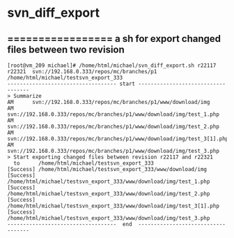 # svn_diff_export
=================
a sh for export changed files between two revision
----------
    [root@vm_209 michael]# /home/html/michael/svn_diff_export.sh r22117 r22321  svn://192.168.0.333/repos/mc/branches/p1 /home/html/michael/testsvn_export_333
    ----------------------------------- start -----------------------------------
    > Summarize
    AM      svn://192.168.0.333/repos/mc/branches/p1/www/download/img
    AM      svn://192.168.0.333/repos/mc/branches/p1/www/download/img/test_1.php
    AM      svn://192.168.0.333/repos/mc/branches/p1/www/download/img/test_2.php
    AM      svn://192.168.0.333/repos/mc/branches/p1/www/download/img/test_3[1].php
    AM      svn://192.168.0.333/repos/mc/branches/p1/www/download/img/test_3.php
    > Start exporting changed files between revision r22117 and r22321
      to      /home/html/michael/testsvn_export_333
    [Success] /home/html/michael/testsvn_export_333/www/download/img
    [Success] /home/html/michael/testsvn_export_333/www/download/img/test_1.php
    [Success] /home/html/michael/testsvn_export_333/www/download/img/test_2.php
    [Success] /home/html/michael/testsvn_export_333/www/download/img/test_3[1].php
    [Success] /home/html/michael/testsvn_export_333/www/download/img/test_3.php
    -----------------------------------  end  -----------------------------------
